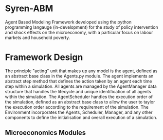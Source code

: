 # Syren-ABM
Agent Based Modeling Framework developed using the python programming langauge (in-development) for the study of policy intervention and shock effects on the microeconomy, with a particular focus on labour markets and household poverty. 

# Framework Design
The principle "acting" unit that makes up any model is the agent, defined as an abstract base class in the Agents.py module. The agent implements an abstract step method that defines the action taken by an agent each time step within a simulation. All agents are managed by the AgentManager data structure that handles the lifecycle and unique identification of all agents within the simulation. The AgentScheduler handles the execution order of the simulation, defined as an abstract base class to allow the user to taylor the execution order according to the requirement of the simulation. The Environment incorporates the Agents, Scheduler, Manager, and any other components to define the initialisation and overall execution of a simulation.

## Microeconomics Modules
